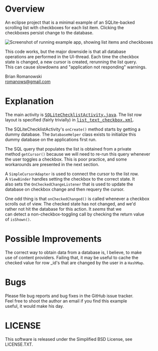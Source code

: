 # Overview
An eclipse project that is a minimal example of an SQLite-backed   
scrolling list with checkboxes for each list item.  Clicking the   
checkboxes persist change to the database.   

<img src="http://github.com/romanows/SQLiteChecklist/raw/master/screenshot.png" alt="Screenshot of running example app, showing list items and checkboxes" />

This code works, but the major downside is that all database   
operations are performed in the UI-thread.  Each time the checkbox   
state is changed, a new cursor is created, rerunning the list query.   
This can cause slowdowns and "application not responding" warnings.   

Brian Romanowski   
romanows@gmail.com   


# Explanation
The main activity is <tt><a href="http://github.com/romanows/SQLiteChecklist/raw/master/src/com/pwnetics/example/SQLiteChecklistActivity.java">SQLiteChecklistActivity.java</a></tt>.  The list row   
layout is specified (fairly trivially) in <tt><a href="http://github.com/romanows/SQLiteChecklist/raw/master/res/layout/list_text_checkbox.xml">list_text_checkbox.xml</a></tt>.     

The SQLiteChecklistActivity's <code>onCreate()</code> method starts by getting a   
dummy database.  The <code>DatabaseHelper</code> class exists to initialize this    
dummy database on the applications first run.   

The SQL query that populates the list is obtained from a private   
method <code>getCursor()</code> because we will need to re-run this query whenever   
the user toggles a checkbox. This is poor practice, and some   
workarounds are presented in the next section.   

A <code>SimpleCursorAdapter</code> is used to connect the cursor to the list row.   
A <code>ViewBinder</code> handles setting the checkbox to the correct state.  It    
also sets the <code>OnCheckedChangeListener</code> that is used to update the    
database on checkbox change and then requery the cursor.   

One odd thing is that <code>onCheckedChanged()</code> is called whenever a checkbox    
scrolls out of view.  The checked state has not changed, and we'd    
rather not hit the database for this action.  It <em>seems</em> that we    
can detect a non-checkbox-toggling call by checking the return value    
of <code>isShown()</code>.   


# Possible Improvements
The correct way to obtain data from a database is, I believe, to make   
use of content providers.  Failing that, it may be useful to cache the   
checked value for row _id's that are changed by the user in a <code>HashMap</code>.   


# Bugs
Please file bug reports and bug fixes in the GitHub issue tracker.   
Feel free to shoot the author an email if you find this example   
useful, it would make his day.  


# LICENSE
This software is released under the Simplified BSD License, see   
LICENSE.TXT.   
